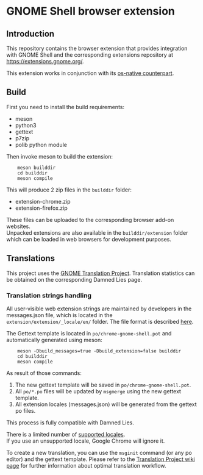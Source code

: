 # GNOME Shell browser extension
## Introduction

This repository contains the browser extension that provides integration with GNOME Shell and the corresponding
extensions repository at https://extensions.gnome.org/.

This extension works in conjunction with its [os-native counterpart](https://gitlab.gnome.org/nE0sIghT/gnome-browser-connector).

## Build

First you need to install the build requirements:
- meson
- python3
- gettext
- p7zip
- polib python module

Then invoke meson to build the extension:
```shell
    meson builddir
    cd builddir
    meson compile
```

This will produce 2 zip files in the `builddir` folder:
- extension-chrome.zip
- extension-firefox.zip

These files can be uploaded to the corresponding browser add-on websites.  
Unpacked extensions are also available in the `builddir/extension` folder which can be loaded in web browsers for development purposes.

## Translations

This project uses the [GNOME Translation Project](https://welcome.gnome.org/ru/team/translation/).   Translation statistics can be obtained on the corresponding Damned Lies page.

### Translation strings handling

All user-visible web extension strings are maintained by developers in the messages.json file, which is located in the `extension/extension/_locale/en/` folder. The file format is described [here](https://developer.chrome.com/extensions/i18n-messages).

The Gettext template is located in `po/chrome-gnome-shell.pot` and automatically generated using meson:

```shell
    meson -Dbuild_messages=true -Dbuild_extension=false builddir
    cd builddir
    meson compile
```

As result of those commands:
1. The new gettext template will be saved in `po/chrome-gnome-shell.pot`.
2. All `po/*.po` files will be updated by `msgmerge` using the new gettext template.
3. All extension locales (messages.json) will be generated from the gettext po files.

This process is fully compatible with Damned Lies.

There is a limited number of [supported locales](https://developer.chrome.com/webstore/i18n?csw=1#localeTable).  
If you use an unsupported locale, Google Chrome will ignore it.

To create a new translation, you can use the `msginit` command (or any po editor) and the gettext template. Please refer to the [Translation Project wiki page](https://welcome.gnome.org/ru/team/translation/) for further information about optimal translation workflow.
